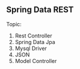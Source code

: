 ## Spring Data REST 
Topic:
1. Rest Controller
2. Spring Data Jpa
3. Mysql Driver
4. JSON
5. Model Controller